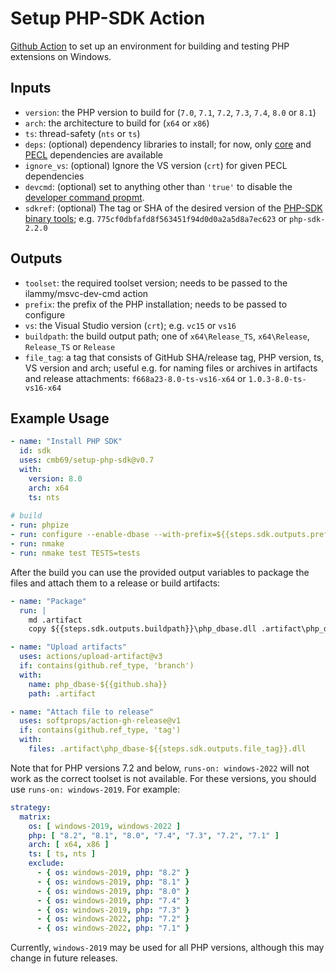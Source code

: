 # Setup PHP-SDK Action

[Github Action](https://github.com/features/actions) to set up an environment
for building and testing PHP extensions on Windows.

## Inputs
- `version`: the PHP version to build for
  (`7.0`, `7.1`, `7.2`, `7.3`, `7.4`, `8.0` or `8.1`)
- `arch`: the architecture to build for (`x64` or `x86`)
- `ts`: thread-safety (`nts` or `ts`)
- `deps`: (optional) dependency libraries to install; for now, only
  [core](https://windows.php.net/downloads/php-sdk/deps/) and 
  [PECL](https://windows.php.net/downloads/pecl/deps/) dependencies are available
- `ignore_vs`: (optional) Ignore the VS version (`crt`) for given PECL dependencies
- `devcmd`: (optional) set to anything other than `'true'` to disable the
  [developer command propmt](https://github.com/ilammy/msvc-dev-cmd).
- `sdkref`: (optional) The tag or SHA of the desired version of the 
  [PHP-SDK binary tools](https://github.com/php/php-sdk-binary-tools);
  e.g. `775cf0dbfafd8f563451f94d0d0a2a5d8a7ec623` or `php-sdk-2.2.0`

## Outputs
- `toolset`: the required toolset version;
  needs to be passed to the ilammy/msvc-dev-cmd action
- `prefix`: the prefix of the PHP installation;
  needs to be passed to configure
- `vs`: the Visual Studio version (`crt`);
  e.g. `vc15` or `vs16` 
- `buildpath`: the build output path;
  one of `x64\Release_TS`, `x64\Release`, `Release_TS` or `Release`
- `file_tag`: a tag that consists of GitHub SHA/release tag, PHP version, ts, VS version and arch;
  useful e.g. for naming files or archives in artifacts and release attachments: `f668a23-8.0-ts-vs16-x64` or `1.0.3-8.0-ts-vs16-x64`

## Example Usage
```yml
- name: "Install PHP SDK"
  id: sdk
  uses: cmb69/setup-php-sdk@v0.7
  with:
    version: 8.0
    arch: x64
    ts: nts
    
# build    
- run: phpize
- run: configure --enable-dbase --with-prefix=${{steps.sdk.outputs.prefix}}
- run: nmake
- run: nmake test TESTS=tests
```

After the build you can use the provided output variables to package the files and attach them to a release or build artifacts:
```yml
- name: "Package"
  run: |
    md .artifact
    copy ${{steps.sdk.outputs.buildpath}}\php_dbase.dll .artifact\php_dbase-${{steps.sdk.outputs.file_tag}}.dll

- name: "Upload artifacts"
  uses: actions/upload-artifact@v3
  if: contains(github.ref_type, 'branch')
  with:
    name: php_dbase-${{github.sha}}
    path: .artifact

- name: "Attach file to release"
  uses: softprops/action-gh-release@v1
  if: contains(github.ref_type, 'tag')
  with:
    files: .artifact\php_dbase-${{steps.sdk.outputs.file_tag}}.dll
```

Note that for PHP versions 7.2 and below, `runs-on: windows-2022` will not work
as the correct toolset is not available. For these versions, you should use
`runs-on: windows-2019`. For example:

```yml
strategy:
  matrix:
    os: [ windows-2019, windows-2022 ]
    php: [ "8.2", "8.1", "8.0", "7.4", "7.3", "7.2", "7.1" ]
    arch: [ x64, x86 ]
    ts: [ ts, nts ]
    exclude:
      - { os: windows-2019, php: "8.2" }
      - { os: windows-2019, php: "8.1" }
      - { os: windows-2019, php: "8.0" }
      - { os: windows-2019, php: "7.4" }
      - { os: windows-2019, php: "7.3" }
      - { os: windows-2022, php: "7.2" }
      - { os: windows-2022, php: "7.1" }
```

Currently, `windows-2019` may be used for all PHP versions, although this may change in future releases.
